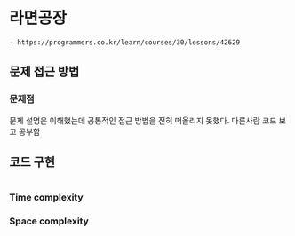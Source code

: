 # 라면공장
    - https://programmers.co.kr/learn/courses/30/lessons/42629

## 문제 접근 방법

### 문제점
문제 설명은 이해했는데 공통적인 접근 방법을 전혀 떠올리지 못했다. 다른사람 코드 보고 공부함

## 코드 구현
```java

```

### Time complexity

### Space complexity
